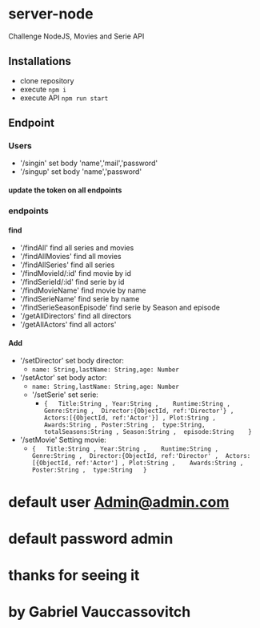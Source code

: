 # server-node
 Challenge NodeJS, Movies and Serie API
 ## Installations
 - clone repository 
 - execute `npm i`
 - execute API `npm run start`
## Endpoint
### Users
 - '/singin'  set body 'name','mail','password' 
 - '/singup' set body  'name','password' 
 ####  update the token on all endpoints
 ### endpoints 
 #### find
 - '/findAll'  find all series and movies
 - '/findAllMovies' find all movies
 - '/findAllSeries' find all series
 - '/findMovieId/:id' find movie by id
 - '/findSerieId/:id'  find serie by id
 - '/findMovieName' find movie by name
 -  '/findSerieName' find serie by name
 - '/findSerieSeasonEpisode' find serie by Season and episode
 - '/getAllDirectors' find all directors
 - '/getAllActors' find all actors'
 #### Add
 
 - '/setDirector' set body director:
	 - `name: String,lastName: String,age: Number`
 - '/setActor' set body actor:
	 -  `name: String,lastName: String,age: Number`
	 - '/setSerie' set serie:
		 -  `{   Title:String , Year:String ,    Runtime:String ,    Genre:String ,  Director:{ObjectId, ref:'Director'} ,  Actors:[{ObjectId, ref:'Actor'}] , Plot:String ,    Awards:String , Poster:String ,  type:String,  totalSeasons:String , Season:String ,  episode:String	} `
-   '/setMovie' Setting movie:
	- `{   Title:String , Year:String ,    Runtime:String ,    Genre:String ,  Director:{ObjectId, ref:'Director' ,  Actors:[{ObjectId, ref:'Actor'] , Plot:String ,    Awards:String , Poster:String ,  type:String   }`

# default user Admin@admin.com
# default password admin

# thanks for seeing it
# by Gabriel Vauccassovitch
